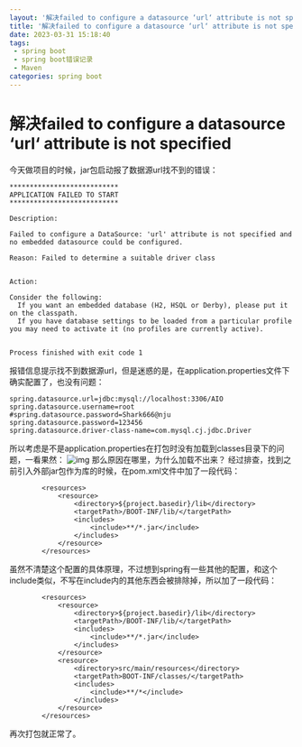 ```yaml
---
layout: '解决failed to configure a datasource ‘url‘ attribute is not specified'
title: '解决failed to configure a datasource ‘url‘ attribute is not specified'
date: 2023-03-31 15:18:40
tags: 
 - spring boot
 - spring boot错误记录
 - Maven
categories: spring boot
---
```

# 解决failed to configure a datasource ‘url‘ attribute is not specified

今天做项目的时候，jar包启动报了数据源url找不到的错误：
```
***************************
APPLICATION FAILED TO START
***************************
 
Description:
 
Failed to configure a DataSource: 'url' attribute is not specified and no embedded datasource could be configured.
 
Reason: Failed to determine a suitable driver class
 
 
Action:
 
Consider the following:
  If you want an embedded database (H2, HSQL or Derby), please put it on the classpath.
  If you have database settings to be loaded from a particular profile you may need to activate it (no profiles are currently active).
 
 
Process finished with exit code 1
```
报错信息提示找不到数据源url，但是迷惑的是，在application.properties文件下确实配置了，也没有问题：
```
spring.datasource.url=jdbc:mysql://localhost:3306/AIO
spring.datasource.username=root
#spring.datasource.password=Shark666@nju
spring.datasource.password=123456
spring.datasource.driver-class-name=com.mysql.cj.jdbc.Driver
```
所以考虑是不是application.properties在打包时没有加载到classes目录下的问题，一看果然：
![img](./application.png)
那么原因在哪里，为什么加载不出来？
经过排查，找到之前引入外部jar包作为库的时候，在pom.xml文件中加了一段代码：
```
        <resources>
            <resource>
                <directory>${project.basedir}/lib</directory>
                <targetPath>/BOOT-INF/lib/</targetPath>
                <includes>
                    <include>**/*.jar</include>
                </includes>
            </resource>
        </resources>
```
虽然不清楚这个配置的具体原理，不过想到spring有一些其他的配置，和这个include类似，不写在include内的其他东西会被排除掉，所以加了一段代码：
```
        <resources>
            <resource>
                <directory>${project.basedir}/lib</directory>
                <targetPath>/BOOT-INF/lib/</targetPath>
                <includes>
                    <include>**/*.jar</include>
                </includes>
            </resource>
            <resource>
                <directory>src/main/resources</directory>
                <targetPath>BOOT-INF/classes/</targetPath>
                <includes>
                    <include>**/*</include>
                </includes>
            </resource>
        </resources>
```
再次打包就正常了。